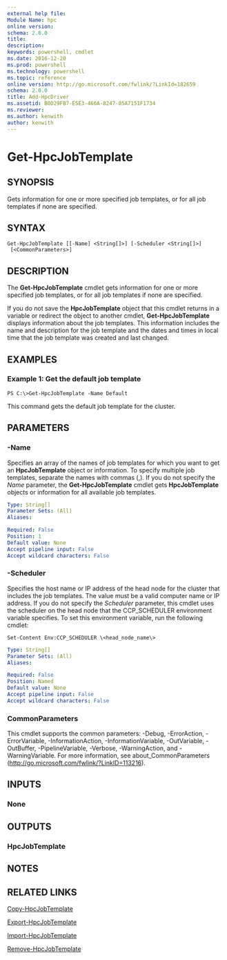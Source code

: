 ```yaml
---
external help file:
Module Name: hpc
online version:
schema: 2.0.0
title:
description:
keywords: powershell, cmdlet
ms.date: 2016-12-20
ms.prod: powershell
ms.technology: powershell
ms.topic: reference
online version: http://go.microsoft.com/fwlink/?LinkId=182659
schema: 2.0.0
title: Add-HpcDriver
ms.assetid: B0D29FB7-E5E3-466A-8247-05A7151F1734
ms.reviewer:
ms.author: kenwith
author: kenwith
---
```


# Get-HpcJobTemplate

## SYNOPSIS
Gets information for one or more specified job templates, or for all job templates if none are specified.

## SYNTAX

```
Get-HpcJobTemplate [[-Name] <String[]>] [-Scheduler <String[]>]
 [<CommonParameters>]
```

## DESCRIPTION
The **Get-HpcJobTemplate** cmdlet gets information for one or more specified job templates, or for all job templates if none are specified.

If you do not save the **HpcJobTemplate** object that this cmdlet returns in a variable or redirect the object to another cmdlet, **Get-HpcJobTemplate** displays information about the job templates.
This information includes the name and description for the job template and the dates and times in local time that the job template was created and last changed.

## EXAMPLES

### Example 1: Get the default job template
```
PS C:\>Get-HpcJobTemplate -Name Default
```

This command gets the default job template for the cluster.

## PARAMETERS

### -Name
Specifies an array of the names of job templates for which you want to get an **HpcJobTemplate** object or information.
To specify multiple job templates, separate the names with commas (,).
If you do not specify the *Name* parameter, the **Get-HpcJobTemplate** cmdlet gets **HpcJobTemplate** objects or information for all available job templates.

```yaml
Type: String[]
Parameter Sets: (All)
Aliases:

Required: False
Position: 1
Default value: None
Accept pipeline input: False
Accept wildcard characters: False
```

### -Scheduler
Specifies the host name or IP address of the head node for the cluster that includes the job templates.
The value must be a valid computer name or IP address.
If you do not specify the *Scheduler* parameter, this cmdlet uses the scheduler on the head node that the CCP_SCHEDULER environment variable specifies.
To set this environment variable, run the following cmdlet:

`Set-Content Env:CCP_SCHEDULER \<head_node_name\>`

```yaml
Type: String[]
Parameter Sets: (All)
Aliases:

Required: False
Position: Named
Default value: None
Accept pipeline input: False
Accept wildcard characters: False
```

### CommonParameters
This cmdlet supports the common parameters: -Debug, -ErrorAction, -ErrorVariable, -InformationAction, -InformationVariable, -OutVariable, -OutBuffer, -PipelineVariable, -Verbose, -WarningAction, and -WarningVariable. For more information, see about_CommonParameters (http://go.microsoft.com/fwlink/?LinkID=113216).

## INPUTS

### None

## OUTPUTS

### HpcJobTemplate

## NOTES

## RELATED LINKS

[Copy-HpcJobTemplate](./Copy-HpcJobTemplate.md)

[Export-HpcJobTemplate](./Export-HpcJobTemplate.md)

[Import-HpcJobTemplate](./Import-HpcJobTemplate.md)

[Remove-HpcJobTemplate](./Remove-HpcJobTemplate.md)
